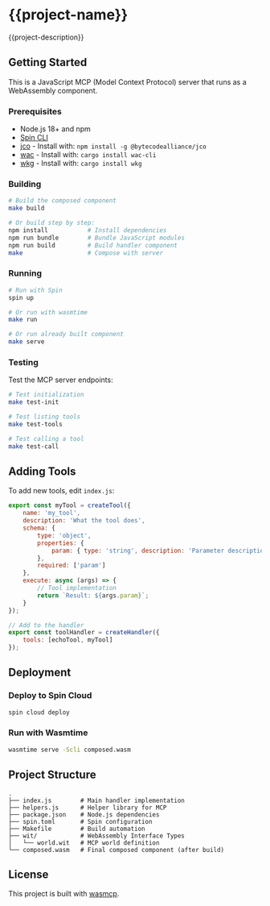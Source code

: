 # {{project-name}}

{{project-description}}

## Getting Started

This is a JavaScript MCP (Model Context Protocol) server that runs as a WebAssembly component.

### Prerequisites

- Node.js 18+ and npm
- [Spin CLI](https://developer.fermyon.com/spin/install)
- [jco](https://github.com/bytecodealliance/jco) - Install with: `npm install -g @bytecodealliance/jco`
- [wac](https://github.com/bytecodealliance/wac) - Install with: `cargo install wac-cli`
- [wkg](https://github.com/bytecodealliance/wkg-cli) - Install with: `cargo install wkg`

### Building

```bash
# Build the composed component
make build

# Or build step by step:
npm install           # Install dependencies
npm run bundle        # Bundle JavaScript modules
npm run build         # Build handler component
make                  # Compose with server
```

### Running

```bash
# Run with Spin
spin up

# Or run with wasmtime
make run

# Or run already built component
make serve
```

### Testing

Test the MCP server endpoints:

```bash
# Test initialization
make test-init

# Test listing tools
make test-tools

# Test calling a tool
make test-call
```

## Adding Tools

To add new tools, edit `index.js`:

```javascript
export const myTool = createTool({
    name: 'my_tool',
    description: 'What the tool does',
    schema: {
        type: 'object',
        properties: {
            param: { type: 'string', description: 'Parameter description' }
        },
        required: ['param']
    },
    execute: async (args) => {
        // Tool implementation
        return `Result: ${args.param}`;
    }
});

// Add to the handler
export const toolHandler = createHandler({
    tools: [echoTool, myTool]
});
```

## Deployment

### Deploy to Spin Cloud

```bash
spin cloud deploy
```

### Run with Wasmtime

```bash
wasmtime serve -Scli composed.wasm
```

## Project Structure

```
.
├── index.js        # Main handler implementation
├── helpers.js      # Helper library for MCP
├── package.json    # Node.js dependencies
├── spin.toml       # Spin configuration
├── Makefile        # Build automation
├── wit/            # WebAssembly Interface Types
│   └── world.wit   # MCP world definition
└── composed.wasm   # Final composed component (after build)
```

## License

This project is built with [wasmcp](https://github.com/fastertools/wasmcp).